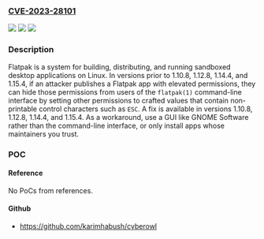 ### [CVE-2023-28101](https://cve.mitre.org/cgi-bin/cvename.cgi?name=CVE-2023-28101)
![](https://img.shields.io/static/v1?label=Product&message=flatpak&color=blue)
![](https://img.shields.io/static/v1?label=Version&message=%3D%20%3C%201.10.8%20&color=brighgreen)
![](https://img.shields.io/static/v1?label=Vulnerability&message=CWE-116%3A%20Improper%20Encoding%20or%20Escaping%20of%20Output&color=brighgreen)

### Description

Flatpak is a system for building, distributing, and running sandboxed desktop applications on Linux. In versions prior to 1.10.8, 1.12.8, 1.14.4, and 1.15.4, if an attacker publishes a Flatpak app with elevated permissions, they can hide those permissions from users of the `flatpak(1)` command-line interface by setting other permissions to crafted values that contain non-printable control characters such as `ESC`. A fix is available in versions 1.10.8, 1.12.8, 1.14.4, and 1.15.4. As a workaround, use a GUI like GNOME Software rather than the command-line interface, or only install apps whose maintainers you trust.

### POC

#### Reference
No PoCs from references.

#### Github
- https://github.com/karimhabush/cyberowl

